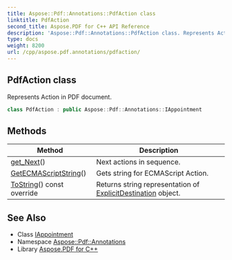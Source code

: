 ```yaml
---
title: Aspose::Pdf::Annotations::PdfAction class
linktitle: PdfAction
second_title: Aspose.PDF for C++ API Reference
description: 'Aspose::Pdf::Annotations::PdfAction class. Represents Action in PDF document in C++.'
type: docs
weight: 8200
url: /cpp/aspose.pdf.annotations/pdfaction/
---
```

## PdfAction class


Represents Action in PDF document.

```cpp
class PdfAction : public Aspose::Pdf::Annotations::IAppointment
```

## Methods

| Method | Description |
| --- | --- |
| [get_Next](./get_next/)() | Next actions in sequence. |
| [GetECMAScriptString](./getecmascriptstring/)() | Gets string for ECMAScript Action. |
| [ToString](./tostring/)() const override | Returns string representation of [ExplicitDestination](../explicitdestination/) object. |
## See Also

* Class [IAppointment](../iappointment/)
* Namespace [Aspose::Pdf::Annotations](../)
* Library [Aspose.PDF for C++](../../)
